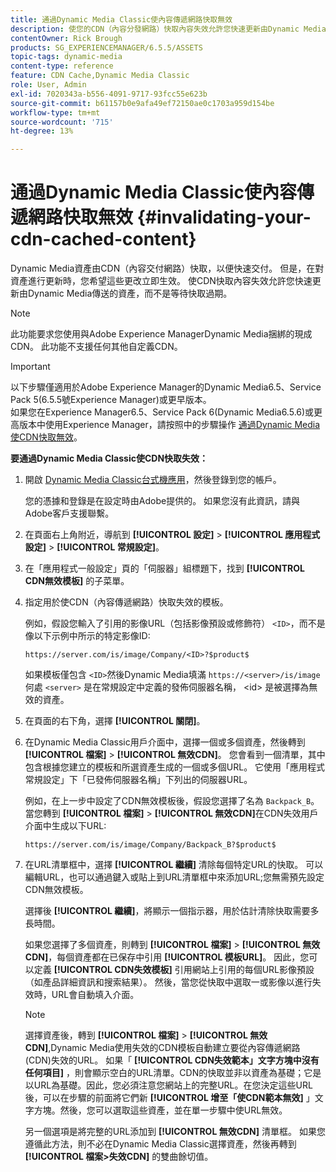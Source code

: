 ```yaml
---
title: 通過Dynamic Media Classic使內容傳遞網路快取無效
description: 使您的CDN（內容分發網路）快取內容失效允許您快速更新由Dynamic Media Classic傳送的資產，而不是等待快取過期。
contentOwner: Rick Brough
products: SG_EXPERIENCEMANAGER/6.5.5/ASSETS
topic-tags: dynamic-media
content-type: reference
feature: CDN Cache,Dynamic Media Classic
role: User, Admin
exl-id: 7020343a-b556-4091-9717-93fcc55e623b
source-git-commit: b61157b0e9afa49ef72150ae0c1703a959d154be
workflow-type: tm+mt
source-wordcount: '715'
ht-degree: 13%

---
```


# 通過Dynamic Media Classic使內容傳遞網路快取無效 {#invalidating-your-cdn-cached-content}

Dynamic Media資產由CDN（內容交付網路）快取，以便快速交付。 但是，在對資產進行更新時，您希望這些更改立即生效。 使CDN快取內容失效允許您快速更新由Dynamic Media傳送的資產，而不是等待快取過期。

>[!NOTE]
>
>此功能要求您使用與Adobe Experience ManagerDynamic Media捆綁的現成CDN。 此功能不支援任何其他自定義CDN。

>[!IMPORTANT]
>
>以下步驟僅適用於Adobe Experience Manager的Dynamic Media6.5、Service Pack 5(6.5.5號Experience Manager)或更早版本。<br>如果您在Experience Manager6.5、Service Pack 6(Dynamic Media6.5.6)或更高版本中使用Experience Manager，請按照中的步驟操作 [通過Dynamic Media使CDN快取無效](/help/assets/invalidate-cdn-cache-dynamic-media.md)。

<!-- REMOVED MARCH 28, 2022 BECAUSE OF 404; NO REDIRECT WAS PUT IN PLACE BY SUPPORT See also [Cache overview in Dynamic Media Classic (Scene7)](https://helpx.adobe.com/experience-manager/scene7/kb/base/caching-questions/scene7-caching-overview.html). -->

**要通過Dynamic Media Classic使CDN快取失效：**

1. 開啟 [Dynamic Media Classic台式機應用](https://experienceleague.adobe.com/docs/dynamic-media-classic/using/intro/dynamic-media-classic-desktop-app.html#system-requirements-dmc-app)，然後登錄到您的帳戶。

   您的憑據和登錄是在設定時由Adobe提供的。 如果您沒有此資訊，請與Adobe客戶支援聯繫。

1. 在頁面右上角附近，導航到 **[!UICONTROL 設定]** > **[!UICONTROL 應用程式設定]** > **[!UICONTROL 常規設定]**。
1. 在「應用程式一般設定」頁的「伺服器」組標題下，找到 **[!UICONTROL CDN無效模板]** 的子菜單。

1. 指定用於使CDN（內容傳遞網路）快取失效的模板。

   例如，假設您輸入了引用的影像URL（包括影像預設或修飾符） `<ID>`，而不是像以下示例中所示的特定影像ID:

   `https://server.com/is/image/Company/<ID>?$product$`

   如果模板僅包含 `<ID>`然後Dynamic Media填滿 `https://<server>/is/image` 何處 `<server>` 是在常規設定中定義的發佈伺服器名稱， &lt;id> 是被選擇為無效的資產。

1. 在頁面的右下角，選擇 **[!UICONTROL 關閉]**。
1. 在Dynamic Media Classic用戶介面中，選擇一個或多個資產，然後轉到 **[!UICONTROL 檔案]** > **[!UICONTROL 無效CDN]**。 您會看到一個清單，其中包含根據您建立的模板和所選資產生成的一個或多個URL。 它使用「應用程式常規設定」下「已發佈伺服器名稱」下列出的伺服器URL。

   例如，在上一步中設定了CDN無效模板後，假設您選擇了名為 `Backpack_B`。 當您轉到 **[!UICONTROL 檔案]** > **[!UICONTROL 無效CDN]**&#x200B;在CDN失效用戶介面中生成以下URL:

   `https://server.com/is/image/Company/Backpack_B?$product$`

1. 在URL清單框中，選擇 **[!UICONTROL 繼續]** 清除每個特定URL的快取。 可以編輯URL，也可以通過鍵入或貼上到URL清單框中來添加URL;您無需預先設定CDN無效模板。

   選擇後 **[!UICONTROL 繼續]**，將顯示一個指示器，用於估計清除快取需要多長時間。

   如果您選擇了多個資產，則轉到 **[!UICONTROL 檔案]** > **[!UICONTROL 無效CDN]**，每個資產都在已保存中引用 **[!UICONTROL 模板URL]**。 因此，您可以定義 **[!UICONTROL CDN失效模板]** 引用網站上引用的每個URL影像預設（如產品詳細資訊和搜索結果）。 然後，當您從快取中選取一或影像以進行失效時，URL會自動填入介面。

   >[!NOTE]
   >
   >選擇資產後，轉到 **[!UICONTROL 檔案]** > **[!UICONTROL 無效CDN]**,Dynamic Media使用失效的CDN模板自動建立要從內容傳遞網路(CDN)失效的URL。 如果「 **[!UICONTROL CDN失效範本」文字方塊中沒有任何項目]** ，則會顯示空白的URL清單。CDN的快取並非以資產為基礎；它是以URL為基礎。因此，您必須注意您網站上的完整URL。在您決定這些URL後，可以在步驟的前面將它們新 **[!UICONTROL 增至「使CDN範本無效]** 」文字方塊。然後，您可以選取這些資產，並在單一步驟中使URL無效。
   >
   >另一個選項是將完整的URL添加到 **[!UICONTROL 無效CDN]** 清單框。 如果您遵循此方法，則不必在Dynamic Media Classic選擇資產，然後再轉到 **[!UICONTROL 檔案>失效CDN]** 的雙曲餘切值。
